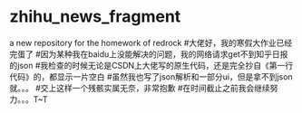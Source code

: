# zhihu_news_fragment
a new repository for the homework of redrock
#大佬好，我的寒假大作业已经完蛋了
#因为某种我在baidu上没能解决的问题，我的网络请求get不到知乎日报的json
#我检查的时候无论是CSDN上大佬写的原生代码，还是完全抄自《第一行代码》的，都显示一片空白
#虽然我也写了json解析和一部分ui，但是拿不到json就。。。
#交上这样一个残骸实属无奈，非常抱歉
#在时间截止之前我会继续努力。。。T~T
